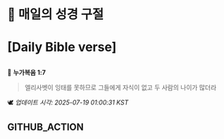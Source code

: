 # 🙏 매일의 성경 구절
# [Daily Bible verse]
##
<!-- START_BIBLE_VERSE -->
📖 **누가복음 1:7**
> 엘리사벳이 잉태를 못하므로 그들에게 자식이 없고 두 사람의 나이가 많더라

🕊️ _업데이트 시각: 2025-07-19 01:00:31 KST_
  <!-- END_BIBLE_VERSE -->
## GITHUB_ACTION
